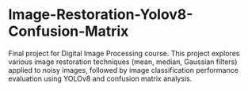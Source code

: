 # Image-Restoration-Yolov8-Confusion-Matrix
Final project for Digital Image Processing course. This project explores various image restoration techniques (mean, median, Gaussian filters) applied to noisy images, followed by image classification performance evaluation using YOLOv8 and confusion matrix analysis.
